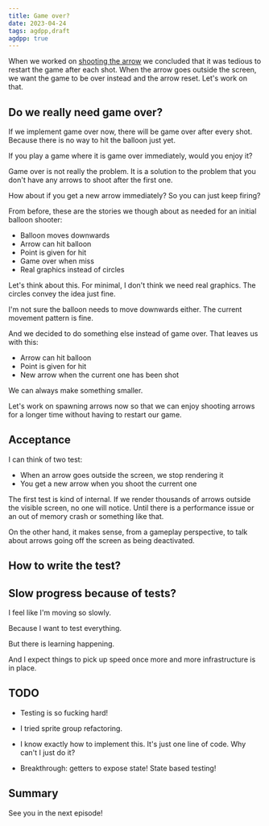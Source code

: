 ```yaml
---
title: Game over?
date: 2023-04-24
tags: agdpp,draft
agdpp: true
---
```


When we worked on [shooting the
arrow](/writing/agdpp-shooting-arrow/index.html) we concluded that it was
tedious to restart the game after each shot. When the arrow goes outside the
screen, we want the game to be over instead and the arrow reset. Let's work on
that.

## Do we really need game over?

If we implement game over now, there will be game over after every shot.
Because there is no way to hit the balloon just yet.

If you play a game where it is game over immediately, would you enjoy it?

Game over is not really the problem. It is a solution to the problem that you
don't have any arrows to shoot after the first one.

How about if you get a new arrow immediately? So you can just keep firing?

From before, these are the stories we though about as needed for an initial
balloon shooter:

* Balloon moves downwards
* Arrow can hit balloon
* Point is given for hit
* Game over when miss
* Real graphics instead of circles

Let's think about this. For minimal, I don't think we need real graphics. The
circles convey the idea just fine.

I'm not sure the balloon needs to move downwards either. The current movement
pattern is fine.

And we decided to do something else instead of game over. That leaves us with
this:

* Arrow can hit balloon
* Point is given for hit
* New arrow when the current one has been shot

We can always make something smaller.

Let's work on spawning arrows now so that we can enjoy shooting arrows for a
longer time without having to restart our game.

## Acceptance

I can think of two test:

* When an arrow goes outside the screen, we stop rendering it
* You get a new arrow when you shoot the current one

The first test is kind of internal. If we render thousands of arrows outside
the visible screen, no one will notice. Until there is a performance issue or
an out of memory crash or something like that.

On the other hand, it makes sense, from a gameplay perspective, to talk about
arrows going off the screen as being deactivated.

## How to write the test?

## Slow progress because of tests?

I feel like I'm moving so slowly.

Because I want to test everything.

But there is learning happening.

And I expect things to pick up speed once more and more infrastructure is in
place.

## TODO

* Testing is so fucking hard!
* I tried sprite group refactoring.
* I know exactly how to implement this. It's just one line of code. Why can't I
  just do it?

* Breakthrough: getters to expose state! State based testing!

## Summary

See you in the next episode!
